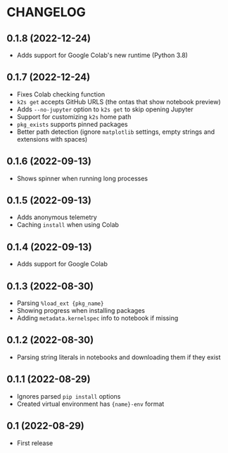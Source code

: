 # CHANGELOG

## 0.1.8 (2022-12-24)
- Adds support for Google Colab's new runtime (Python 3.8)

## 0.1.7 (2022-12-24)
- Fixes Colab checking function
- `k2s get` accepts GitHub URLS (the ontas that show notebook preview)
- Adds `--no-jupyter` option to `k2s get` to skip opening Jupyter
- Support for customizing `k2s` home path
- `pkg_exists` supports pinned packages
- Better path detection (ignore `matplotlib` settings, empty strings and extensions with spaces)

## 0.1.6 (2022-09-13)
- Shows spinner when running long processes

## 0.1.5 (2022-09-13)
- Adds anonymous telemetry
- Caching `install` when using Colab
## 0.1.4 (2022-09-13)
- Adds support for Google Colab

## 0.1.3 (2022-08-30)
- Parsing `%load_ext {pkg_name}`
- Showing progress when installing packages
- Adding `metadata.kernelspec` info to notebook if missing

## 0.1.2 (2022-08-30)
- Parsing string literals in notebooks and downloading them if they exist

## 0.1.1 (2022-08-29)
- Ignores parsed `pip install` options
- Created virtual environment has `{name}-env` format

## 0.1 (2022-08-29)
- First release
